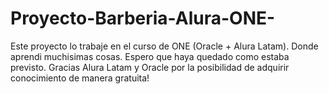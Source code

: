 # Proyecto-Barberia-Alura-ONE-
Este proyecto lo trabaje en el curso de ONE (Oracle + Alura Latam).
Donde aprendi muchisimas cosas. Espero que haya quedado como estaba previsto.
Gracias Alura Latam y Oracle por la posibilidad de adquirir conocimiento de manera gratuita!
